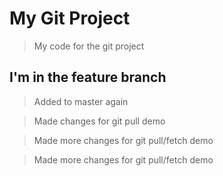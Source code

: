 # My Git Project

> My code for the git project

## I'm in the feature branch

> Added to master again

> Made changes for git pull demo

> Made more changes for git pull/fetch demo

> Made more changes for git pull/fetch demo
